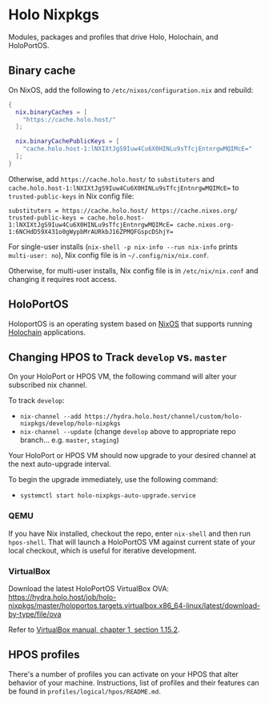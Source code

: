 # Holo Nixpkgs

Modules, packages and profiles that drive Holo, Holochain, and HoloPortOS.

## Binary cache


On NixOS, add the following to `/etc/nixos/configuration.nix` and rebuild:

```nix
{
  nix.binaryCaches = [
    "https://cache.holo.host/"
  ];

  nix.binaryCachePublicKeys = [
    "cache.holo.host-1:lNXIXtJgS9Iuw4Cu6X0HINLu9sTfcjEntnrgwMQIMcE="
  ];
}
```

Otherwise, add `https://cache.holo.host/` to `substituters` and
`cache.holo.host-1:lNXIXtJgS9Iuw4Cu6X0HINLu9sTfcjEntnrgwMQIMcE=` to
`trusted-public-keys` in Nix config file:

```
substituters = https://cache.holo.host/ https://cache.nixos.org/
trusted-public-keys = cache.holo.host-1:lNXIXtJgS9Iuw4Cu6X0HINLu9sTfcjEntnrgwMQIMcE= cache.nixos.org-1:6NCHdD59X431o0gWypbMrAURkbJ16ZPMQFGspcDShjY=
```

For single-user installs (`nix-shell -p nix-info --run nix-info` prints
`multi-user: no`), Nix config file is in `~/.config/nix/nix.conf`.

Otherwise, for multi-user installs, Nix config file is in `/etc/nix/nix.conf`
and changing it requires root access.

## HoloPortOS

HoloportOS is an operating system based on [NixOS][nixos] that supports running
[Holochain][holochain] applications.

[holochain]: https://holochain.org
[nixos]: https://nixos.org

## Changing HPOS to Track `develop` vs. `master`

On your HoloPort or HPOS VM, the following command will alter your subscribed
nix channel.

To track `develop`:
- `nix-channel --add https://hydra.holo.host/channel/custom/holo-nixpkgs/develop/holo-nixpkgs`
- `nix-channel --update`
(change `develop` above to appropriate repo branch... e.g. `master`,
`staging`)

Your HoloPort or HPOS VM should now upgrade to your desired channel at the next
auto-upgrade interval.

To begin the upgrade immediately, use the following command:
- `systemctl start holo-nixpkgs-auto-upgrade.service`

### QEMU

If you have Nix installed, checkout the repo, enter `nix-shell` and then run
`hpos-shell`. That will launch a HoloPortOS VM against current state of your
local checkout, which is useful for iterative development.

### VirtualBox

Download the latest HoloPortOS VirtualBox OVA:
https://hydra.holo.host/job/holo-nixpkgs/master/holoportos.targets.virtualbox.x86_64-linux/latest/download-by-type/file/ova

Refer to [VirtualBox manual, chapter 1, section 1.15.2](https://www.virtualbox.org/manual/ch01.html#ovf-import-appliance).

## HPOS profiles

There's a number of profiles you can activate on your HPOS that alter behavior of your machine. Instructions, list of profiles and their features can be found in `profiles/logical/hpos/README.md`.
